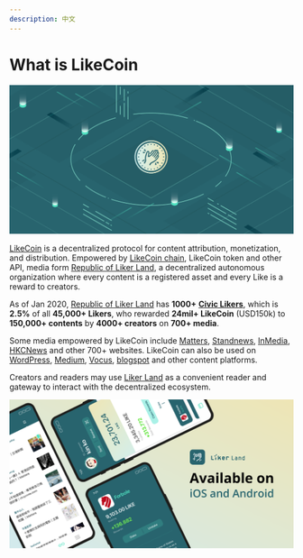 ```yaml
---
description: 中文
---
```


# What is LikeCoin

![](.gitbook/assets/likecoin_presskit_likecoin_asset_likecoinfeature.png)

[LikeCoin](https://like.co) is a decentralized protocol for content attribution, monetization, and distribution. Empowered by [LikeCoin chain](https://likecoin.bigdipper.live/), LikeCoin token and other API, media form [Republic of Liker Land](https://like.co/in/getapp), a decentralized autonomous organization where every content is a registered asset and every Like is a reward to creators.

As of Jan 2020, [Republic of Liker Land](https://like.co/in/getapp) has **1000+** [**Civic Likers**](https://liker.land/civic), which is **2.5%** of all **45,000+ Likers**, who rewarded **24mil+ LikeCoin** \(USD150k\) to **150,000+ contents** by **4000+ creators** on **700+ media**.

Some media empowered by LikeCoin include [Matters](https://matters.news/), [Standnews](https://www.thestandnews.com/), [InMedia](https://www.inmediahk.net/), [HKCNews](https://www.hkcnews.com/) and other 700+ websites. LikeCoin can also be used on [WordPress](https://wordpress.org/plugins/likecoin/), [Medium](https://medium.com), [Vocus](https://vocus.cc), [blogspot](https://www.blogspot.com) and other content platforms. 

Creators and readers may use [Liker Land](https://like.co/in/getapp) as a convenient reader and gateway to interact with the decentralized ecosystem. 

![](.gitbook/assets/likecoin_ad72_appstore_og_ios_android.png)

